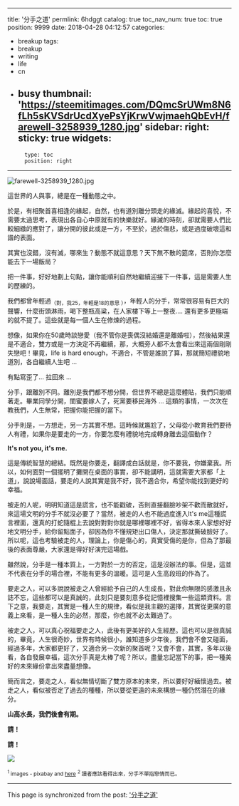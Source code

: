 
---
title: '分手之道'
permlink: 6hdggt
catalog: true
toc_nav_num: true
toc: true
position: 9999
date: 2018-04-28 04:12:57
categories:
- breakup
tags:
- breakup
- writing
- life
- cn
- busy
thumbnail: 'https://steemitimages.com/DQmcSrUWm8N6fLh5sKVSdrUcdXyePsYjKrwVwjmaehQbEvH/farewell-3258939_1280.jpg'
sidebar:
    right:
        sticky: true
widgets:
    -
        type: toc
        position: right
---


![farewell-3258939_1280.jpg](https://steemitimages.com/DQmcSrUWm8N6fLh5sKVSdrUcdXyePsYjKrwVwjmaehQbEvH/farewell-3258939_1280.jpg)

這世界的人與事，總是在一種動態之中。

於是，有相聚首喜相逢的緣起，自然，也有道別離分頭走的緣滅。緣起的喜悅，不需要太過思考，表現出各自心中原就有的快樂就好。緣滅的時刻，卻就需要人們比較細緻的應對了，讓分開的彼此或是一方，不至於，過於傷悲，或是過度破壞這和諧的表面。

其實也沒錯，沒有滅，哪來生？動態不就這意思？天下無不散的筵席，否則你怎麼能去下一場飯局？

把一件事，好好地劃上句點，讓你能順利自然地繼續迎接下一件事，這是需要人生的歷練的。

我們都曾年輕過<sub>（對，我25，年輕是18的意思 ）</sub>，年輕人的分手，常常很容易有巨大的聲響，什麼街頭淋雨，喝下整瓶高粱，在人家樓下等上一整夜.... 還有更多更極端的就不提了。這些就是每一個人生在修煉的過程。

想像，如果你在50歲時談戀愛（我不管你是喪偶沒結婚還是離婚啦），然後結果還是不適合，雙方或是一方決定不再繼續，那，大概旁人都不太會看出來這兩個剛剛失戀吧！畢竟，life is hard enough，不適合，不管是誰說了算，那就簡短禮貌地道別，各自繼續人生吧 ...

有點寫歪了... 拉回來 ...

分手，跟離別不同。離別是我們都不想分開，但世界不總是這麼體貼，我們只能順著走。畢業同學分開，閨蜜要嫁人了，死黨要移民海外 ... 這類的事情，一次次在教我們，人生無常，把握你能把握的當下。

分手則是，一方想走，另一方其實不想。這時候就尷尬了，父母從小教育我們要待人有禮，如果你是要走的一方，你要怎麼有禮貌地完成轉身離去這個動作？

**It's not you, it's me.**

這是傳統智慧的總結。既然是你要走，翻譯成白話就是，你不要我，你嫌棄我。所以，如何面對一個擺明了攤開在桌面的事實，卻不能講明，這就需要大家都「上道」，說說場面話，要走的人說其實是我不好，我不適合你，希望你能找到更好的幸福。

被走的人呢，明明知道這是謊言，也不能戳破，否則直接翻臉吵架不歡而散就好，來這場文明的分手不就沒必要了？當然，被走的人也不能過度進入It's me這種謊言裡面，還真的打蛇隨棍上去說對對對你就是哪裡哪裡不好，省得本來人家想好好地文明分手，給你留點面子，卻因為你不懂規矩出口傷人，決定那就撕破臉好了。所以呢，這也考驗被走的人，理論上，你是傷心的，真實受傷的是你，但為了那最後的表面尊嚴，大家還是得好好演完這場戲。

雖然說，分手是一種本質上，一方對於一方的否定，這是沒辦法的事。但是，這並不代表在分手的場合裡，不能有更多的溫暖。這可是人生高段班的作為了。

要走之人，可以多說說被走之人曾經給予自己的人生成長，對此你無限的感激且永誌不忘，這些都可以是真誠的，此刻只是要刻意多從記憶裡搜集一些這類資料。言下之意，我要走，其實是一種人生的規律，看似是我主觀的選擇，其實從更廣的意義上來看，是一種人生的必然，那麼，你也就不必太難過了。

被走之人，可以真心祝福要走之人，此後有更美好的人生經歷。這也可以是很真誠的，畢竟，人生很奇妙，世界有時候很小，誰知道多少年後，我們會不會又碰面，經過多年，大家都更好了，又適合另一次新的聚首呢？又會不會，其實，多年以後看，各自發展幸福，這次分手真是太棒了呢？所以，盡量忘記當下的事，把一種美好的未來緣份拿出來盡量想像。

簡而言之，要走之人，看似無情切斷了雙方原本的未來，所以要好好緬懷過去。被走之人，看似被否定了過去的種種，所以要從更遠的未來構想一種仍然潛在的緣分。

**山高水長，我們後會有期。**

**請！**

**請！**

![](https://onethirdfilm.files.wordpress.com/2015/09/assassin9.jpg)

<sub><sup>1</sup> images - pixabay and [here](https://onethirdfilm.files.wordpress.com/2015/09/assassin9.jpg)</sub>
<sub><sup>2</sup> 讀者應該看得出來，分手不單指戀情而已。</sub>






























- - -

This page is synchronized from the post: ['分手之道'](https://steemit.com/@deanliu/6hdggt)
